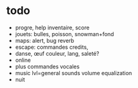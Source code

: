 # todo
- progre, help inventaire, score
- jouets: bulles, poisson, snowman+fond
- maps: alert, bug reverb
- escape: commandes credits, 
- danse, œuf couleur, lang, saleté?
- online
- plus commandes vocales
- music lvl=general sounds volume equalization
- nuit